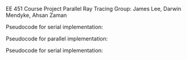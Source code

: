 EE 451 Course Project
Parallel Ray Tracing
Group: James Lee, Darwin Mendyke, Ahsan Zaman

Pseudocode for serial implementation:

Pseudocode for parallel implementation:

Pseudocode for serial implementation:
